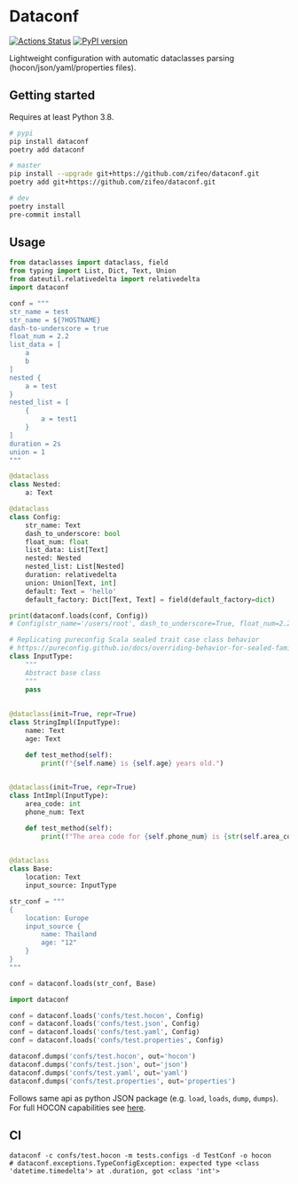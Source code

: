 # Dataconf

[![Actions Status](https://github.com/zifeo/dataconf/workflows/CI/badge.svg)](https://github.com/zifeo/dataconf/actions)
[![PyPI version](https://badge.fury.io/py/dataconf.svg)](https://badge.fury.io/py/dataconf)

Lightweight configuration with automatic dataclasses parsing (hocon/json/yaml/properties files).

## Getting started

Requires at least Python 3.8.

```bash
# pypi
pip install dataconf
poetry add dataconf

# master
pip install --upgrade git+https://github.com/zifeo/dataconf.git
poetry add git+https://github.com/zifeo/dataconf.git

# dev
poetry install
pre-commit install
```

## Usage

```python
from dataclasses import dataclass, field
from typing import List, Dict, Text, Union
from dateutil.relativedelta import relativedelta
import dataconf

conf = """
str_name = test
str_name = ${?HOSTNAME}
dash-to-underscore = true
float_num = 2.2
list_data = [
    a
    b
]
nested {
    a = test
}
nested_list = [
    {
        a = test1
    }
]
duration = 2s
union = 1
"""

@dataclass
class Nested:
    a: Text

@dataclass
class Config:
    str_name: Text
    dash_to_underscore: bool
    float_num: float
    list_data: List[Text]
    nested: Nested
    nested_list: List[Nested]
    duration: relativedelta
    union: Union[Text, int]
    default: Text = 'hello'
    default_factory: Dict[Text, Text] = field(default_factory=dict)

print(dataconf.loads(conf, Config))
# Config(str_name='/users/root', dash_to_underscore=True, float_num=2.2, list_data=['a', 'b'], nested=Nested(a='test'), nested_list=[Nested(a='test1')], duration=relativedelta(seconds=+2), union=1, default='hello', default_factory={})

# Replicating pureconfig Scala sealed trait case class behavior
# https://pureconfig.github.io/docs/overriding-behavior-for-sealed-families.html
class InputType:
    """
    Abstract base class
    """
    pass
    
    
@dataclass(init=True, repr=True)
class StringImpl(InputType):
    name: Text
    age: Text

    def test_method(self):
        print(f"{self.name} is {self.age} years old.")

        
@dataclass(init=True, repr=True)
class IntImpl(InputType):
    area_code: int
    phone_num: Text

    def test_method(self):
        print(f"The area code for {self.phone_num} is {str(self.area_code)}")

        
@dataclass
class Base:
    location: Text
    input_source: InputType

str_conf = """
{
    location: Europe
    input_source {
        name: Thailand
        age: "12"
    }
}
"""

conf = dataconf.loads(str_conf, Base)
```

```python
import dataconf

conf = dataconf.loads('confs/test.hocon', Config)
conf = dataconf.loads('confs/test.json', Config)
conf = dataconf.loads('confs/test.yaml', Config)
conf = dataconf.loads('confs/test.properties', Config)

dataconf.dumps('confs/test.hocon', out='hocon')
dataconf.dumps('confs/test.json', out='json')
dataconf.dumps('confs/test.yaml', out='yaml')
dataconf.dumps('confs/test.properties', out='properties')
```

Follows same api as python JSON package (e.g. `load`, `loads`, `dump`, `dumps`). 
For full HOCON capabilities see [here](https://github.com/chimpler/pyhocon/#example-of-hocon-file).

## CI

```shell
dataconf -c confs/test.hocon -m tests.configs -d TestConf -o hocon
# dataconf.exceptions.TypeConfigException: expected type <class 'datetime.timedelta'> at .duration, got <class 'int'>
```
